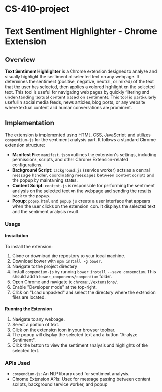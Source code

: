 # CS-410-project
# Text Sentiment Highlighter - Chrome Extension

## Overview

**Text Sentiment Highlighter** is a Chrome extension designed to analyze and visually highlight the sentiment of selected text on any webpage. It determines the sentiment (positive, negative, neutral, or mixed) of the text that the user has selected, then applies a colored highlight on the selected text. This tool is useful for navigating web pages by quickly filtering and understanding textual content based on sentiments. This tool is particularly useful in social media feeds, news articles, blog posts, or any website where textual content and human conversations are prominent.

## Implementation

The extension is implemented using HTML, CSS, JavaScript, and utilizes `compendium-js` for the sentiment analysis part. It follows a standard Chrome extension structure:

- **Manifest File**: `manifest.json` outlines the extension's settings, including permissions, scripts, and other Chrome Extension-related configurations.
- **Background Script**: `background.js` (service worker) acts as a central message handler, coordinating messages between content scripts and the popup by maintaining states.
- **Content Script**: `content.js` is responsible for performing the sentiment analysis on the selected text on the webpage and sending the results back to the popup.
- **Popup**: `popup.html` and `popup.js` create a user interface that appears when the user clicks on the extension icon. It displays the selected text and the sentiment analysis result.

### Usage

#### Installation

To install the extension:

1. Clone or download the repository to your local machine.
2. Download bower with `npm install -g bower`.
3. Navigate to the project directory
3. Install `compendium-js` by  running `bower install --save compendium`. This should add a `bower_components/compendium` folder.
2. Open Chrome and navigate to `chrome://extensions/`.
3. Enable "Developer mode" at the top-right.
4. Click on "Load unpacked" and select the directory where the extension files are located.

#### Running the Extension

1. Navigate to any webpage.
2. Select a portion of text.
3. Click on the extension icon in your browser toolbar.
4. The popup will display the selected text and a button "Analyze Sentiment".
5. Click the button to view the sentiment analysis and highlights of the selected text.

### APIs Used

- `compendium-js`: An NLP library used for sentiment analysis.
- Chrome Extension APIs: Used for message passing between content scripts, background service worker, and popup.
